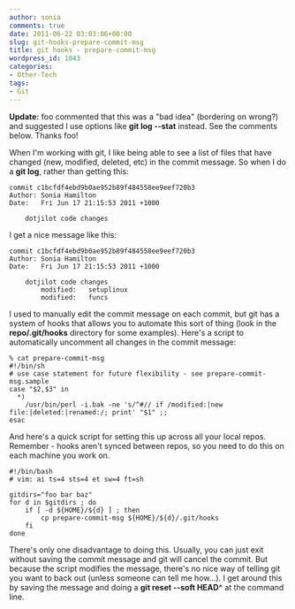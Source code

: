 ```yaml
---
author: sonia
comments: true
date: 2011-06-22 03:03:06+00:00
slug: git-hooks-prepare-commit-msg
title: git hooks - prepare-commit-msg
wordpress_id: 1043
categories:
- Other-Tech
tags:
- Git
---
```


**Update:** foo commented that this was a "bad idea" (bordering on wrong?) and suggested I use options like **git log --stat** instead. See the comments below. Thanks foo!

When I'm working with git, I like being able to see a list of files that have changed (new, modified, deleted, etc) in the commit message. So when I do a **git log**, rather than getting this:

    
    commit c1bcfdf4ebd9b0ae952b89f484558ee9eef720b3
    Author: Sonia Hamilton
    Date:   Fri Jun 17 21:15:53 2011 +1000
    
        dotjilot code changes


I get a nice message like this:

    
    commit c1bcfdf4ebd9b0ae952b89f484558ee9eef720b3
    Author: Sonia Hamilton
    Date:   Fri Jun 17 21:15:53 2011 +1000
    
        dotjilot code changes
            modified:   setuplinux
            modified:   funcs


I used to manually edit the commit message on each commit, but git has a system of hooks that allows you to automate this sort of thing (look in the **repo/.git/hooks** directory for some examples). Here's a script to automatically uncomment all changes in the commit message:

    
    % cat prepare-commit-msg
    #!/bin/sh
    # use case statement for future flexibility - see prepare-commit-msg.sample
    case "$2,$3" in
      *)
        /usr/bin/perl -i.bak -ne 's/^#// if /modified:|new file:|deleted:|renamed:/; print' "$1" ;;
    esac


And here's a quick script for setting this up across all your local repos. Remember - hooks aren't synced between repos, so you need to do this on each machine you work on.

    
    #!/bin/bash
    # vim: ai ts=4 sts=4 et sw=4 ft=sh
    
    gitdirs="foo bar baz"
    for d in $gitdirs ; do
        if [ -d ${HOME}/${d} ] ; then
            cp prepare-commit-msg ${HOME}/${d}/.git/hooks
        fi
    done


There's only one disadvantage to doing this. Usually, you can just exit without saving the commit message and git will cancel the commit. But because the script modifies the message, there's no nice way of telling git you want to back out (unless someone can tell me how...). I get around this by saving the message and doing a **git reset --soft HEAD^** at the command line.
